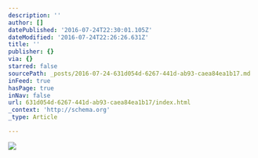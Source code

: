 ```yaml
---
description: ''
author: []
datePublished: '2016-07-24T22:30:01.105Z'
dateModified: '2016-07-24T22:26:26.631Z'
title: ''
publisher: {}
via: {}
starred: false
sourcePath: _posts/2016-07-24-631d054d-6267-441d-ab93-caea84ea1b17.md
inFeed: true
hasPage: true
inNav: false
url: 631d054d-6267-441d-ab93-caea84ea1b17/index.html
_context: 'http://schema.org'
_type: Article

---
```

![](https://the-grid-user-content.s3-us-west-2.amazonaws.com/b5781f34-9147-4813-8512-ec5a457301fe.jpg)